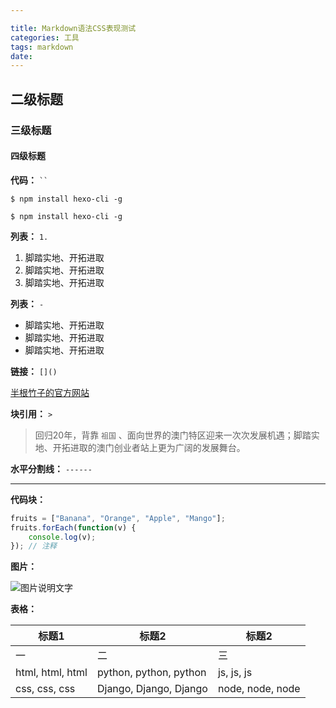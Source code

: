 ```yaml
---

title: Markdown语法CSS表现测试
categories: 工具
tags: markdown
date: 
---
```


## 二级标题

### 三级标题

#### 四级标题

**代码：** ` `` `

` $ npm install hexo-cli -g ` 

``` shell
$ npm install hexo-cli -g
```

**列表：** ` 1.  ` 

1.  脚踏实地、开拓进取
2.  脚踏实地、开拓进取
3.  脚踏实地、开拓进取

**列表：** ` -  ` 

*   脚踏实地、开拓进取
*   脚踏实地、开拓进取
*   脚踏实地、开拓进取

**链接：** ` []() ` 

[半根竹子的官方网站](http://www.halfbamboo.com)

**块引用：** ` > ` 

> 回归20年，背靠 `祖国` 、面向世界的澳门特区迎来一次次发展机遇；脚踏实地、开拓进取的澳门创业者站上更为广阔的发展舞台。

**水平分割线：** `------` 

------

**代码块：** 

``` js
fruits = ["Banana", "Orange", "Apple", "Mango"];
fruits.forEach(function(v) {
    console.log(v);
}); // 注释
```

**图片：**

![图片说明文字](http://mdimg.95408.com/20191218121717.png)

**表格：**

| 标题1             | 标题2                | 标题2          |
| ----------------- | -------------------- | -------------- |
| 一                | 二                   | 三             |
| html, html, html | python, python, python | js, js, js       |
| css, css, css       | Django, Django, Django       | node, node, node |

[链接引用]: https://yuanshengorg.github.io/	"标题文字"

[^注脚]: 注脚内容

